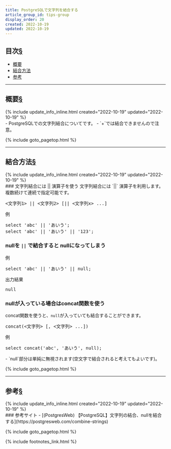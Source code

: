 ```yaml
---
title: PostgreSQLで文字列を結合する
article_group_id: tips-group
display_order: 20
created: 2022-10-19
updated: 2022-10-19
---
```

## <a name="index">目次</a><a class="heading-anchor-permalink" href="#目次">§</a>

<ul id="index_ul">
<li><a href="#概要">概要</a></li>
<li><a href="#結合方法">結合方法</a></li>
<li><a href="#参考">参考</a></li>
</ul>

* * *
## <a name="概要">概要</a><a class="heading-anchor-permalink" href="#概要">§</a>
<div class="chapter-updated">{% include update_info_inline.html created="2022-10-19" updated="2022-10-19" %}</div>
- PostgreSQLでの文字列結合についてです。
- `+`では結合できませんので注意。

{% include goto_pagetop.html %}

* * *
## <a name="結合方法">結合方法</a><a class="heading-anchor-permalink" href="#結合方法">§</a>
<div class="chapter-updated">{% include update_info_inline.html created="2022-10-19" updated="2022-10-19" %}</div>
### 文字列結合には || 演算子を使う
文字列結合には `||` 演算子を利用します。  
複数続けて連続で指定可能です。
<div class="code-box-syntax no-title">
<pre>
&lt;文字列1&gt; <em>||</em> &lt;文字列2&gt; [<em>||</em> &lt;文字列x&gt; ...]
</pre>
</div>
<div class="code-box">
<div class="title">例</div>
<pre>
select 'abc' <em>||</em> 'あいう';
select 'abc' <em>||</em> 'あいう' <em>||</em> '123';
</pre>
</div>

### nullを `||` で結合すると nullになってしまう
<div class="code-box">
<div class="title">例</div>
<pre>
select 'abc' || 'あいう' || null;
</pre>
</div>
<div class="code-box">
<div class="title">出力結果</div>
<pre>
null
</pre>
</div>

### nullが入っている場合はconcat関数を使う
concat関数を使うと、`null`が入っていても結合することができます。
<div class="code-box-syntax no-title">
<pre>
concat(&lt;文字列&gt; [, &lt;文字列&gt; ...])
</pre>
</div>
<div class="code-box">
<div class="title">例</div>
<pre>
select concat('abc', 'あいう', null);
</pre>
</div>
- `null`部分は単純に無視されます(空文字で結合されると考えてもよいです)。

{% include goto_pagetop.html %}

* * *
## <a name="参考">参考</a><a class="heading-anchor-permalink" href="#参考">§</a>
<div class="chapter-updated">{% include update_info_inline.html created="2022-10-19" updated="2022-10-19" %}</div>
### 参考サイト
- [(PostgresWeb) 【PostgreSQL】文字列の結合、nullを結合する](https://postgresweb.com/combine-strings)

{% include goto_pagetop.html %}

{% include footnotes_link.html %}
